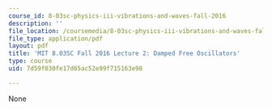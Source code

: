 ```yaml
---
course_id: 8-03sc-physics-iii-vibrations-and-waves-fall-2016
description: ''
file_location: /coursemedia/8-03sc-physics-iii-vibrations-and-waves-fall-2016/7d59f030fe17d65ac52e99f715163e98_MIT8_03SCF16_hw_Lec2.pdf
file_type: application/pdf
layout: pdf
title: 'MIT 8.03SC Fall 2016 Lecture 2: Damped Free Oscillators'
type: course
uid: 7d59f030fe17d65ac52e99f715163e98

---
```

None